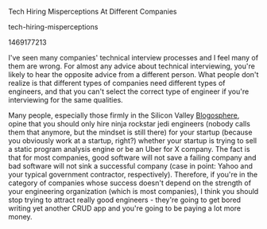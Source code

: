 Tech Hiring Misperceptions At Different Companies

tech-hiring-misperceptions

1469177213

I've seen many companies' technical interview processes and I feel many of them
are wrong.  For almost any advice about technical interviewing, you're likely to
hear the opposite advice from a different person.  What people don't realize is that
different types of companies need different types of engineers, and that you
can't select the correct type of engineer if you're interviewing for the same
qualities.

Many people, especially those firmly in the Silicon Valley
[Blogosphere](https://xkcd.com/181/), opine that you should only
hire ninja rockstar jedi engineers (nobody calls them that anymore, but the
mindset is still there) for your startup (because you obviously work at a
startup, right?) whether your startup is trying to sell a static program
analysis engine or be an Uber for X company.  The fact is that for most
companies, good software will not save a failing company and bad software will
not sink a successful company (case in point: Yahoo and your typical government
contractor, respectively).  Therefore, if you're in the category of companies
whose success doesn't depend on the strength of your engineering organization
(which is most companies), I think you should stop trying to attract really good
engineers - they're going to get bored writing yet another CRUD app and you're
going to be paying a lot more money.
